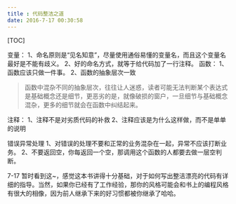 ```yaml
---
title : 代码整洁之道
date: 2016-7-17 00:30:58
---
```


[TOC]

变量：
1、命名原则是“见名知意”，尽量使用通俗易懂的变量名，而且这个变量名最好是不能有歧义。
2、好的命名方式，就等于给代码加了一行注释。
函数：
1、函数应该只做一件事。
2、函数的抽象层次一致
> 函数中混杂不同的抽象层次，往往让人迷惑，读者可能无法判断某个表达式是基础概念还是细节，更恶劣的是，就像破损的窗户，一旦细节与基础概念混杂，更多的细节就会在函数中纠结起来。
 
注释：
1、注释不是对劣质代码的补救
2、注释应该是为什么这样做，而不是单单的说明

错误异常处理
1、对错误的处理不要和正常的业务混杂在一起，异常不应该打断业务。
2、不要返回空，你每返回一个空，那调用这个函数的人都要去做一层空判断。

7-17
暂时看到这~，感觉这本书讲得十分基础，对于如何写出整洁漂亮的代码有详细的指导。当然，如果你已经有了工作经验，那你的风格可能会和书上的编程风格有很大的相像，因为前人继承下来的好习惯都被你继承了哈哈。
